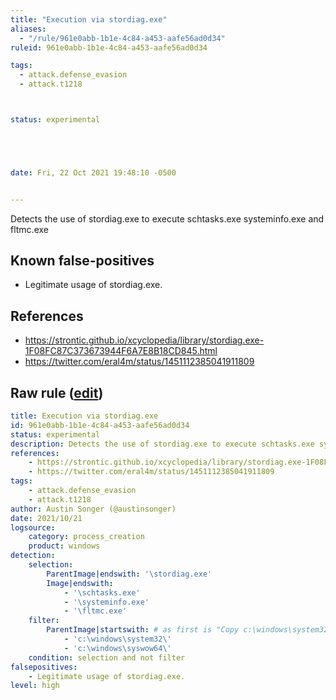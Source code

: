 ```yaml
---
title: "Execution via stordiag.exe"
aliases:
  - "/rule/961e0abb-1b1e-4c84-a453-aafe56ad0d34"
ruleid: 961e0abb-1b1e-4c84-a453-aafe56ad0d34

tags:
  - attack.defense_evasion
  - attack.t1218



status: experimental





date: Fri, 22 Oct 2021 19:48:10 -0500


---
```


Detects the use of stordiag.exe to execute schtasks.exe systeminfo.exe and fltmc.exe

<!--more-->


## Known false-positives

* Legitimate usage of stordiag.exe.



## References

* https://strontic.github.io/xcyclopedia/library/stordiag.exe-1F08FC87C373673944F6A7E8B18CD845.html
* https://twitter.com/eral4m/status/1451112385041911809


## Raw rule ([edit](https://github.com/SigmaHQ/sigma/edit/master/rules/windows/process_creation/proc_creation_win_stordiag_execution.yml))
```yaml
title: Execution via stordiag.exe
id: 961e0abb-1b1e-4c84-a453-aafe56ad0d34
status: experimental
description: Detects the use of stordiag.exe to execute schtasks.exe systeminfo.exe and fltmc.exe
references:
    - https://strontic.github.io/xcyclopedia/library/stordiag.exe-1F08FC87C373673944F6A7E8B18CD845.html
    - https://twitter.com/eral4m/status/1451112385041911809
tags:
    - attack.defense_evasion
    - attack.t1218
author: Austin Songer (@austinsonger)
date: 2021/10/21
logsource:
    category: process_creation
    product: windows
detection:
    selection:
        ParentImage|endswith: '\stordiag.exe'
        Image|endswith:
            - '\schtasks.exe'
            - '\systeminfo.exe'
            - '\fltmc.exe'
    filter:
        ParentImage|startswith: # as first is "Copy c:\windows\system32\stordiag.exe to a folder"
            - 'c:\windows\system32\'
            - 'c:\windows\syswow64\'
    condition: selection and not filter
falsepositives:
    - Legitimate usage of stordiag.exe.
level: high

```
